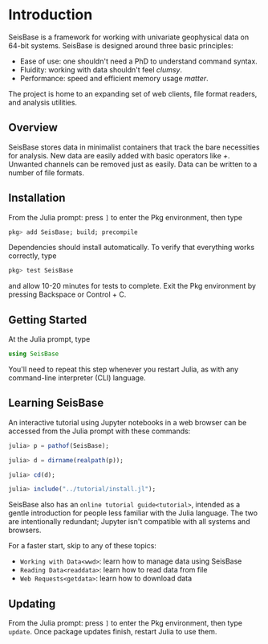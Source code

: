 # Introduction

SeisBase is a framework for working with univariate geophysical data on 64-bit systems.
SeisBase is designed around three basic principles:

* Ease of use: one shouldn't need a PhD to understand command syntax.
* Fluidity: working with data shouldn't feel *clumsy*.
* Performance: speed and efficient memory usage *matter*.

The project is home to an expanding set of web clients, file format readers,
and analysis utilities.


## Overview

SeisBase stores data in minimalist containers that track the bare necessities for
analysis. New data are easily added with basic operators like *+*. Unwanted
channels can be removed just as easily. Data can be written to a number of
file formats.


## Installation

From the Julia prompt: press `]` to enter the Pkg environment, then type

```julia
pkg> add SeisBase; build; precompile
```

Dependencies should install automatically. To verify that everything works
correctly, type

```julia
pkg> test SeisBase
```

and allow 10-20 minutes for tests to complete. Exit the Pkg environment by pressing Backspace or Control + C.


## Getting Started
At the Julia prompt, type

```julia
using SeisBase
```

You'll need to repeat this step whenever you restart Julia, as with any
command-line interpreter (CLI) language.


## Learning SeisBase
An interactive tutorial using Jupyter notebooks in a web browser can be accessed
from the Julia prompt with these commands:

```julia
julia> p = pathof(SeisBase);

julia> d = dirname(realpath(p));

julia> cd(d);

julia> include("../tutorial/install.jl");
```

SeisBase also has an `online tutorial guide<tutorial>`, intended as a gentle
introduction for people less familiar with the Julia language. The two are
intentionally redundant; Jupyter isn't compatible with all systems and browsers.

For a faster start, skip to any of these topics:

* `Working with Data<wwd>`: learn how to manage data using SeisBase
* `Reading Data<readdata>`: learn how to read data from file
* `Web Requests<getdata>`: learn how to download data


## Updating
From the Julia prompt: press `]` to enter the Pkg environment, then type
`update`. Once package updates finish, restart Julia to use them.
